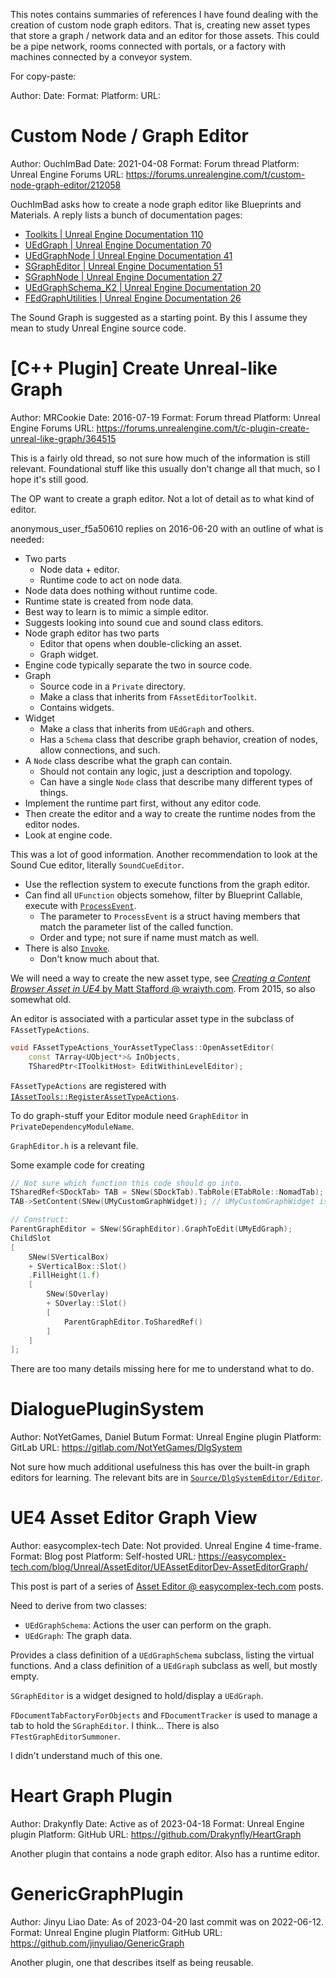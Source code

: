 This notes contains summaries of references I have found dealing with the creation of custom node graph editors.
That is, creating new asset types that store a graph / network data and an editor for those assets.
This could be a pipe network, rooms connected with portals, or a factory with machines connected by a conveyor system.

For copy-paste:

Author: 
Date: 
Format:
Platform: 
URL: 


# Custom Node / Graph Editor

Author: OuchImBad
Date: 2021-04-08
Format: Forum thread
Platform: Unreal Engine Forums
URL: https://forums.unrealengine.com/t/custom-node-graph-editor/212058

OuchImBad asks how to create a node graph editor like Blueprints and Materials.
A reply lists a bunch of documentation pages:
- [Toolkits | Unreal Engine Documentation 110](https://docs.unrealengine.com/en-US/API/Editor/UnrealEd/Toolkits/index.html)
- [UEdGraph | Unreal Engine Documentation 70](https://docs.unrealengine.com/en-US/API/Runtime/Engine/EdGraph/UEdGraph/index.html)
- [UEdGraphNode | Unreal Engine Documentation 41](https://docs.unrealengine.com/en-US/API/Runtime/Engine/EdGraph/UEdGraphNode/index.html)
- [SGraphEditor | Unreal Engine Documentation 51](https://docs.unrealengine.com/en-US/API/Editor/UnrealEd/SGraphEditor/index.html)
- [SGraphNode | Unreal Engine Documentation 27](https://docs.unrealengine.com/en-US/API/Editor/GraphEditor/SGraphNode/index.html)
- [UEdGraphSchema\_K2 | Unreal Engine Documentation 20](https://docs.unrealengine.com/en-US/API/Editor/BlueprintGraph/UEdGraphSchema_K2/index.html)
- [FEdGraphUtilities | Unreal Engine Documentation 26](https://docs.unrealengine.com/en-US/API/Editor/UnrealEd/FEdGraphUtilities/index.html)

The Sound Graph is suggested as a starting point.
By this I assume they mean to study Unreal Engine source code.


# [C++ Plugin] Create Unreal-like Graph

Author: MRCookie
Date: 2016-07-19
Format: Forum thread
Platform: Unreal Engine Forums
URL: https://forums.unrealengine.com/t/c-plugin-create-unreal-like-graph/364515

This is a fairly old thread, so not sure how much of the information is still relevant.
Foundational stuff like this usually don't change all that much, so I hope it's still good.

The OP want to create a graph editor.
Not a lot of detail as to what kind of editor.

anonymous\_user\_f5a50610 replies on 2016-06-20 with an outline of what is needed:
- Two parts
	- Node data + editor.
	- Runtime code to act on node data.
- Node data does nothing without runtime code.
- Runtime state is created from node data.
- Best way to learn is to mimic a simple editor.
- Suggests looking into sound cue and sound class editors.
- Node graph editor has two parts
	- Editor that opens when double-clicking an asset.
	- Graph widget.
- Engine code typically separate the two in source code.
- Graph
	- Source code in a `Private` directory.
	- Make a class that inherits from `FAssetEditorToolkit`.
	- Contains widgets.
- Widget
	- Make a class that inherits from `UEdGraph` and others.
	- Has a `Schema` class that describe graph behavior, creation of nodes, allow connections, and such.
- A `Node` class describe what the graph can contain.
	- Should not contain any logic, just a description and topology.
	- Can have a single `Node` class that describe many different types of things.
- Implement the runtime part first, without any editor code.
- Then create the editor and a way to create the runtime nodes from the editor nodes.
- Look at engine code.

This was a lot of good information.
Another recommendation to look at the Sound Cue editor, literally `SoundCueEditor`.

- Use the reflection system to execute functions from the graph editor.
- Can find all `UFunction` objects somehow, filter by Blueprint Callable, execute with [`ProcessEvent`](https://docs.unrealengine.com/5.1/en-US/API/Runtime/CoreUObject/UObject/UObject/ProcessEvent).
	- The parameter to `ProcessEvent` is a struct having members that match the parameter list of the called function.
	- Order and type; not sure if name must match as well.
- There is also [`Invoke`](https://docs.unrealengine.com/5.1/en-US/API/Runtime/CoreUObject/UObject/UFunction/Invoke/).
	- Don't know much about that.


We will need a way to create the new asset type, see [_Creating a Content Browser Asset in UE4_ by Matt Stafford @ wraiyth.com](https://www.wraiyth.com/?p=209).
From 2015, so also somewhat old.

An editor is associated with a particular asset type in the subclass of `FAssetTypeActions`.
```cpp
void FAssetTypeActions_YourAssetTypeClass::OpenAssetEditor(
	const TArray<UObject*>& InObjects,
	TSharedPtr<IToolkitHost> EditWithinLevelEditor);
```

`FAssetTypeActions` are registered with [`IAssetTools::RegisterAssetTypeActions`](https://docs.unrealengine.com/4.27/en-US/API/Developer/AssetTools/IAssetTools/RegisterAssetTypeActions/).

To do graph-stuff your Editor module need `GraphEditor` in `PrivateDependencyModuleName`.

`GraphEditor.h` is a relevant file.

Some example code for creating 
```cpp
// Not sure which function this code should go into.
TSharedRef<SDockTab> TAB = SNew(SDockTab).TabRole(ETabRole::NomadTab);
TAB->SetContent(SNew(UMyCustomGraphWidget)); // UMyCustomGraphWidget is our class, inheriting from SCompoundWidget.

// Construct:
ParentGraphEditor = SNew(SGraphEditor).GraphToEdit(UMyEdGraph);
ChildSlot
[
	SNew(SVerticalBox)
	+ SVerticalBox::Slot()
	.FillHeight(1.f)
	[
		SNew(SOverlay)
		+ SOverlay::Slot()
		[
			ParentGraphEditor.ToSharedRef()
		]
	]
];
```

There are too many details missing here for me to understand what to do.


# DialoguePluginSystem

Author: NotYetGames, Daniel Butum
Format: Unreal Engine plugin
Platform: GitLab
URL: https://gitlab.com/NotYetGames/DlgSystem

Not sure how much additional usefulness this has over the built-in graph editors for learning.
The relevant bits are in [`Source/DlgSystemEditor/Editor`](https://gitlab.com/NotYetGames/DlgSystem/-/tree/master/Source/DlgSystemEditor/Editor).


# UE4 Asset Editor Graph View

Author: easycomplex-tech
Date: Not provided. Unreal Engine 4 time-frame.
Format: Blog post
Platform: Self-hosted
URL: https://easycomplex-tech.com/blog/Unreal/AssetEditor/UEAssetEditorDev-AssetEditorGraph/

This post is part of a series of [Asset Editor @ easycomplex-tech.com](https://easycomplex-tech.com/blog/Unreal-AssetEditor/) posts.

Need to derive from two classes:
- `UEdGraphSchema`: Actions the user can perform on the graph.
- `UEdGraph`: The graph data.

Provides a class definition of a `UEdGraphSchema` subclass, listing the virtual functions.
And a class definition of a `UEdGraph` subclass as well, but mostly empty.

`SGraphEditor` is a widget designed to hold/display a `UEdGraph`.

`FDocumentTabFactoryForObjects` and `FDocumentTracker` is used to manage a tab to hold the `SGraphEditor`.
I think... 
There is also `FTestGraphEditorSummoner`.

I didn't understand much of this one.


# Heart Graph Plugin

Author: Drakynfly
Date: Active as of 2023-04-18
Format: Unreal Engine plugin
Platform: GitHub
URL: https://github.com/Drakynfly/HeartGraph

Another plugin that contains a node graph editor.
Also has a runtime editor.


# GenericGraphPlugin

Author: Jinyu Liao
Date: As of 2023-04-20 last commit was on 2022-06-12.
Format: Unreal Engine plugin
Platform: GitHub
URL: https://github.com/jinyuliao/GenericGraph

Another plugin, one that describes itself as being reusable.

